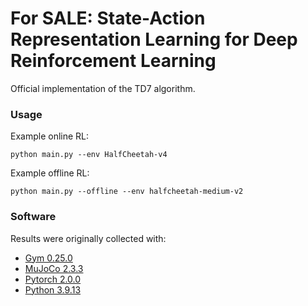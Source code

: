 # For SALE: State-Action Representation Learning for Deep Reinforcement Learning

Official implementation of the TD7 algorithm. 

### Usage

Example online RL:
```
python main.py --env HalfCheetah-v4
```
Example offline RL:
```
python main.py --offline --env halfcheetah-medium-v2 
```

### Software

Results were originally collected with:
- [Gym 0.25.0](https://github.com/openai/gym)
- [MuJoCo 2.3.3](https://github.com/deepmind/mujoco)
- [Pytorch 2.0.0](https://pytorch.org)
- [Python 3.9.13](https://www.python.org)